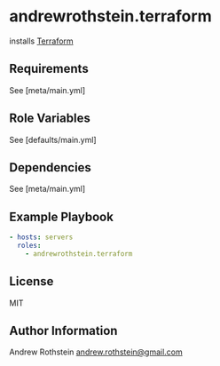 andrewrothstein.terraform
===========================

installs [Terraform](https://www.terraform.io/)

Requirements
------------

See [meta/main.yml]

Role Variables
--------------

See [defaults/main.yml]

Dependencies
------------

See [meta/main.yml]

Example Playbook
----------------

```yml
- hosts: servers
  roles:
    - andrewrothstein.terraform
```

License
-------

MIT

Author Information
------------------

Andrew Rothstein <andrew.rothstein@gmail.com>
